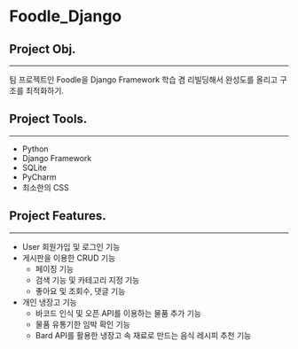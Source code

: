 # Foodle_Django

## Project Obj.

---
팀 프로젝트인 Foodle을 Django Framework 학습 겸 리빌딩해서 완성도를 올리고 구조를 최적화하기.


## Project Tools.

---
- Python
- Django Framework
- SQLite
- PyCharm
- 최소한의 CSS

## Project Features.

---
- User 회원가입 및 로그인 기능
- 게시판을 이용한 CRUD 기능
  - 페이징 기능
  - 검색 기능 및 카테고리 지정 기능
  - 좋아요 및 조회수, 댓글 기능
- 개인 냉장고 기능
  - 바코드 인식 및 오픈 API를 이용하는 물품 추가 기능
  - 물품 유통기한 임박 확인 기능
  - Bard API를 활용한 냉장고 속 재료로 만드는 음식 레시피 추천 기능